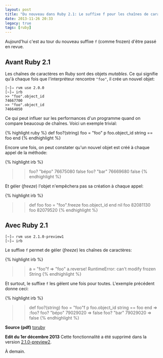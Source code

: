 ```yaml
---
layout: post
title: "Du nouveau dans Ruby 2.1: Le suffixe f pour les chaînes de caractères"
date: 2013-11-26 20:33
legacy: true
tags: [ruby]
---
```




Aujourd'hui c'est au tour du nouveau suffixe `f` (comme frozen) d'être passé
en revue.

<!-- more -->

Avant Ruby 2.1
-----
Les chaînes de caractères en Ruby sont des objets *mutables*. Ce qui
signifie qu'à chaque fois que l'interpréteur rencontre `"foo"`, il crée
un nouvel objet:

    [~]⇒ rvm use 2.0.0
    [~]⇒ irb
    >> "foo".object_id
    74667700
    >> "foo".object_id
    74664050

Ce qui peut influer sur les performances d'un programme quand on compare
beaucoup de chaînes. Voici un exemple trivial:

{% highlight ruby %}
def foo?(string)
  foo = "foo"
  p foo.object_id
  string == foo
end
{% endhighlight %}

Encore une fois, on peut constater qu'un nouvel objet est créé à chaque
appel de la méthode:

{% highlight irb %}
>> foo? "bépo"
76675080
false
>> foo? "bar"
76669680
false
{% endhighlight %}

Et géler (*freeze*) l'objet n'empêchera pas sa création à chaque appel:

{% highlight irb %}
>> def foo
>>   foo = "foo".freeze
>>   foo.object_id
>> end
nil
>> foo
82081130
>> foo
82079520
{% endhighlight %}


Avec Ruby 2.1
------

    [~]⇒ rvm use 2.1.0-preview1
    [~]⇒ irb

Le suffixe `f` permet de géler (*freeze*) les chaînes de
caractères:

{% highlight irb %}
>> a = "foo"f
=> "foo"
>> a.reverse!
RuntimeError: can't modify frozen String
{% endhighlight %}

Et surtout, le suffixe `f` les gèlent une fois pour toutes.
L'exemple précédent donne ceci:

{% highlight irb %}
>> def foo?(string)
>>   foo = "foo"f
>>   p foo.object_id
>>   string == foo
>> end
=> :foo?
>> foo? "bépo"
79029020
=> false
>> foo? "bar"
79029020
=> false
{% endhighlight %}

**Source (pdf)** [toruby](http://www.atdot.net/~ko1/activities/toruby05-ko1.pdf)

**Edit du 1er décembre 2013** Cette fonctionnalité a été supprimé dans
la version [2.1.0-preview2](https://www.ruby-lang.org/en/news/2013/11/22/ruby-2-1-0-preview2-is-released/).





À demain.



